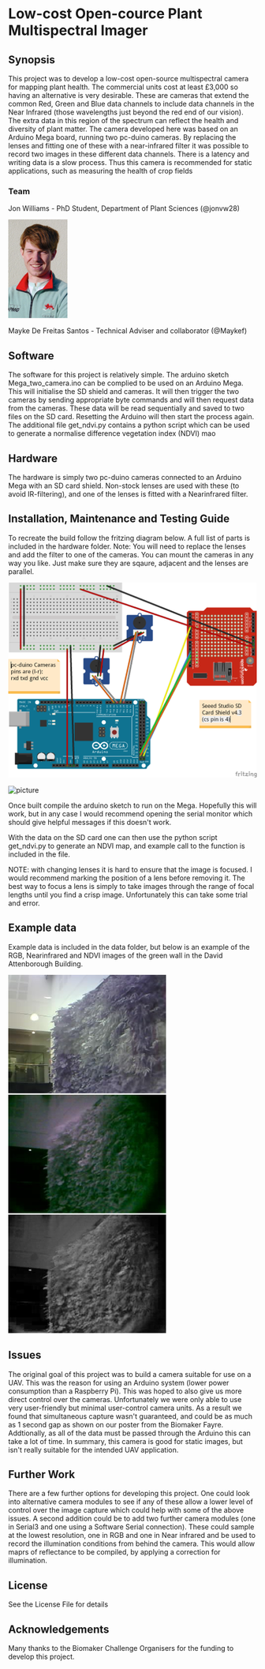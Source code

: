 # Low-cost Open-cource Plant Multispectral Imager

## Synopsis

This project was to develop a low-cost open-source multispectral camera for mapping plant health. The commercial units cost at least £3,000 so having an alternative is very desirable. These are cameras that extend the common Red, Green and Blue data channels to include data channels in the Near Infrared (those wavelengths just beyond the red end of our vision). The extra data in this region of the spectrum can reflect the health and diversity of plant matter. The camera developed here was based on an Arduino Mega board, running two pc-duino cameras. By replacing the lenses and fitting one of these with a near-infrared filter it was possible to record two images in these different data channels. There is a latency and writing data is a slow process. Thus this camera is recommended for static applications, such as measuring the health of crop fields

### Team

Jon Williams - PhD Student, Department of Plant Sciences (@jonvw28)

<img src="me.jpg" width="120">

Mayke De Freitas Santos - Technical Adviser and collaborator (@Maykef)


## Software

The software for this project is relatively simple. The arduino sketch Mega_two_camera.ino can be complied to be used on an Arduino Mega. This will initialise the SD shield and cameras. It will then trigger the two cameras by sending appropriate byte commands and will then request data from the cameras. These data will be read sequentially and saved to two files on the SD card. Resetting the Arduino will then start the process again. The additional file get_ndvi.py contains a python script which can be used to generate a normalise difference vegetation index (NDVI) mao

## Hardware

The hardware is simply two pc-duino cameras connected to an Arduino Mega with an SD card shield. Non-stock lenses are used with these (to avoid IR-filtering), and one of the lenses is fitted with a Nearinfrared filter.

## Installation, Maintenance and Testing Guide

To recreate the build follow the fritzing diagram below. A full list of parts is included in the hardware folder. Note: You will need to replace the lenses and add the filter to one of the cameras. You can mount the cameras in any way you like. Just make sure they are sqaure, adjacent and the lenses are parallel.

![diagram](Hardware/multispectral_camera.png)

![picture](Hardware/system_image.png)

Once built compile the arduino sketch to run on the Mega. Hopefully this will work, but in any case I would recommend opening the serial monitor which should give helpful messages if this doesn't work.

With the data on the SD card one can then use the python script get_ndvi.py to generate an NDVI map, and example call to the function is included in the file.

NOTE: with changing lenses it is hard to ensure that the image is focused. I would recommend marking the position of a lens before removing it. The best way to focus a lens is simply to take images through the range of focal lengths until you find a crisp image. Unfortunately this can take some trial and error.

## Example data

Example data is included in the data folder, but below is an example of the RGB, Nearinfrared and NDVI images of the green wall in the David Attenborough Building.

![RGB](Data/green_wall/RGB.JPG)
![NIR](Data/green_wall/NIR.JPG)
![NDVI](Data/green_wall/NDVI.JPG)

## Issues

The original goal of this project was to build a camera suitable for use on a UAV. This was the reason for using an Arduino system (lower power consumption than a Raspberry Pi). This was hoped to also give us more direct control over the cameras. Unfortunately we were only able to use very user-friendly but minimal user-control camera units. As a result we found that simultaneous capture wasn't guaranteed, and could be as much as 1 second gap as shown on our poster from the Biomaker Fayre. Addtionally, as all of the data must be passed through the Arduino this can take a lot of time. In summary, this camera is good for static images, but isn't really suitable for the intended UAV application.

## Further Work

There are a few further options for developing this project. One could look into alternative camera modules to see if any of these allow a lower level of control over the image capture which could help with some of the above issues. A second addition could be to add two further camera modules (one in Serial3 and one using a Software Serial connection). These could sample at the lowest resolution, one in RGB and one in Near infrared and be used to record the illumination conditions from behind the camera. This would allow maprs of reflectance to be compiled, by applying a correction for illumination.

## License

See the License File for details

## Acknowledgements

Many thanks to the Biomaker Challenge Organisers for the funding to develop this project.